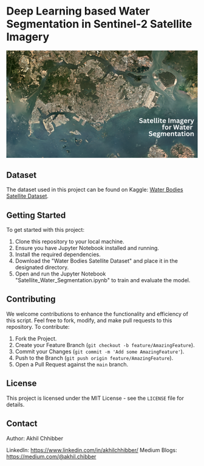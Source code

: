 # Deep Learning based Water Segmentation in Sentinel-2 Satellite Imagery
<p align="center">
  <img src="https://github.com/akhilchibber/Water-Segmentation/blob/main/Water-Segmentation.png?raw=true" alt="earthml Logo">
</p>

## Dataset
The dataset used in this project can be found on Kaggle: [Water Bodies Satellite Dataset](https://www.kaggle.com/datasets/franciscoescobar/satellite-images-of-water-bodies/data). 

## Getting Started
To get started with this project:

1. Clone this repository to your local machine.
2. Ensure you have Jupyter Notebook installed and running.
3. Install the required dependencies.
4. Download the "Water Bodies Satellite Dataset" and place it in the designated directory.
5. Open and run the Jupyter Notebook "Satellite_Water_Segmentation.ipynb" to train and evaluate the model.
   
## Contributing
We welcome contributions to enhance the functionality and efficiency of this script. Feel free to fork, modify, and make pull requests to this repository. To contribute:

1. Fork the Project.
2. Create your Feature Branch (`git checkout -b feature/AmazingFeature`).
3. Commit your Changes (`git commit -m 'Add some AmazingFeature'`).
4. Push to the Branch (`git push origin feature/AmazingFeature`).
5. Open a Pull Request against the `main` branch.

## License

This project is licensed under the MIT License - see the `LICENSE` file for details.

## Contact

Author: Akhil Chhibber

LinkedIn: https://www.linkedin.com/in/akhilchhibber/
Medium Blogs: https://medium.com/@akhil.chibber
